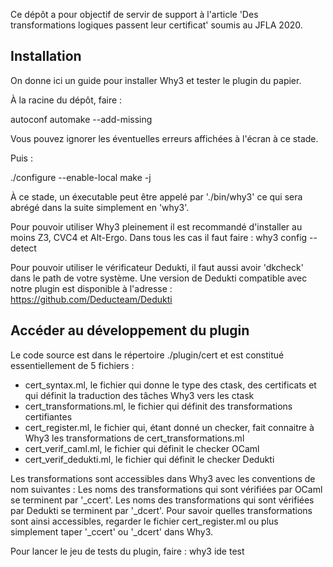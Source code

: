 Ce dépôt a pour objectif de servir de support à l'article 'Des transformations
logiques passent leur certificat' soumis au JFLA 2020.

Installation
------------

On donne ici un guide pour installer Why3 et tester le plugin du papier.

À la racine du dépôt, faire :

  autoconf
  automake --add-missing

Vous pouvez ignorer les éventuelles erreurs affichées à l'écran à ce stade.

Puis :

  ./configure --enable-local
  make -j

À ce stade, un éxecutable peut être appelé par './bin/why3' ce qui sera abrégé dans la suite
simplement en 'why3'.

Pour pouvoir utiliser Why3 pleinement il est recommandé d'installer au moins Z3, CVC4 et Alt-Ergo.
Dans tous les cas il faut faire :
  why3 config --detect

Pour pouvoir utiliser le vérificateur Dedukti, il faut aussi avoir 'dkcheck' dans le path de
votre système. Une version de Dedukti compatible avec notre plugin est disponible
à l'adresse :
  https://github.com/Deducteam/Dedukti


Accéder au développement du plugin
----------------------------------

Le code source est dans le répertoire ./plugin/cert et est constitué essentiellement
de 5 fichiers :
   - cert_syntax.ml, le fichier qui donne le type des ctask, des certificats et qui
     définit la traduction des tâches Why3 vers les ctask
   - cert_transformations.ml, le fichier qui définit des transformations certifiantes
   - cert_register.ml, le fichier qui, étant donné un checker, fait connaitre à Why3
     les transformations de cert_transformations.ml
   - cert_verif_caml.ml, le fichier qui définit le checker OCaml
   - cert_verif_dedukti.ml, le fichier qui définit le checker Dedukti


Les transformations sont accessibles dans Why3 avec les conventions de nom suivantes :
    Les noms des transformations qui sont vérifiées par OCaml se terminent par '_ccert'.
    Les noms des transformations qui sont vérifiées par Dedukti se terminent par '_dcert'.
Pour savoir quelles transformations sont ainsi accessibles, regarder le fichier
cert_register.ml ou plus simplement taper '_ccert' ou '_dcert' dans Why3.

Pour lancer le jeu de tests du plugin, faire :
  why3 ide test
